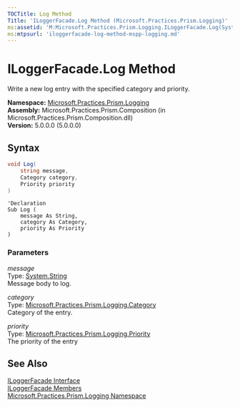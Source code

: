 ```yaml
---
TOCTitle: Log Method
Title: 'ILoggerFacade.Log Method (Microsoft.Practices.Prism.Logging)'
ms:assetid: 'M:Microsoft.Practices.Prism.Logging.ILoggerFacade.Log(System.String,Microsoft.Practices.Prism.Logging.Category,Microsoft.Practices.Prism.Logging.Priority)'
ms:mtpsurl: 'iloggerfacade-log-method-mspp-logging.md'
---
```


# ILoggerFacade.Log Method

Write a new log entry with the specified category and priority.

**Namespace:** [Microsoft.Practices.Prism.Logging](/patterns-practices/reference/mspp-logging-namespace)  
**Assembly:** Microsoft.Practices.Prism.Composition (in Microsoft.Practices.Prism.Composition.dll)  
**Version:** 5.0.0.0 (5.0.0.0)

## Syntax

```C#
void Log(
	string message,
	Category category,
	Priority priority
)
```

```VB
'Declaration
Sub Log ( 
	message As String,
	category As Category,
	priority As Priority
)
```
### Parameters

_message_  
Type: [System.String](http://msdn.microsoft.com/en-us/library/s1wwdcbf)  
Message body to log.

_category_  
Type: [Microsoft.Practices.Prism.Logging.Category](/patterns-practices/reference/category-enumeration-mspp-logging)  
Category of the entry.

_priority_  
Type: [Microsoft.Practices.Prism.Logging.Priority](/patterns-practices/reference/priority-enumeration-mspp-logging)  
The priority of the entry

## See Also

[ILoggerFacade Interface](/patterns-practices/reference/iloggerfacade-interface-mspp-logging)  
[ILoggerFacade Members](/patterns-practices/reference/ILoggerFacade-members-mspp-logging)  
[Microsoft.Practices.Prism.Logging Namespace](/patterns-practices/reference/mspp-logging-namespace)  